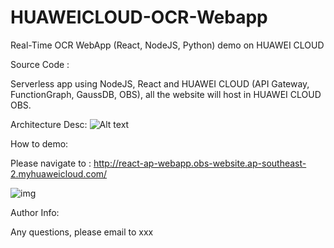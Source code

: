 # HUAWEICLOUD-OCR-Webapp

Real-Time OCR WebApp (React, NodeJS, Python) demo on HUAWEI CLOUD

Source Code :


Serverless app using NodeJS, React and HUAWEI CLOUD (API Gateway, FunctionGraph, GaussDB, OBS), all the website will host in HUAWEI CLOUD OBS. 

Architecture Desc:
![Alt text](https://github.com/hexlicn/HUAWEICLOUD-OCR-Webapp/blob/master/images/arch.png)

How to demo:

Please navigate to : http://react-ap-webapp.obs-website.ap-southeast-2.myhuaweicloud.com/

![img](https://github.com/hexlicn/HUAWEICLOUD-OCR-Webapp/blob/master/images/react-app-ocr.gif)


Author Info:

Any questions, please email to xxx
